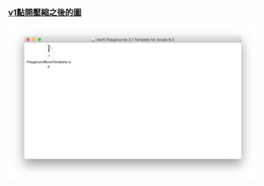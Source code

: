 ### [v1點開壓縮之後的圖](https://github.com/EriaWist/My_Article/blob/main/Swift/WWDC/Resource/v1%E9%BB%9E%E9%96%8B%E5%A3%93%E7%B8%AE%E4%B9%8B%E5%BE%8C%E7%9A%84%E5%9C%96.png)
![v1點開壓縮之後的圖](https://github.com/EriaWist/My_Article/blob/main/Swift/WWDC/Resource/v1%E9%BB%9E%E9%96%8B%E5%A3%93%E7%B8%AE%E4%B9%8B%E5%BE%8C%E7%9A%84%E5%9C%96.png?raw=true)
